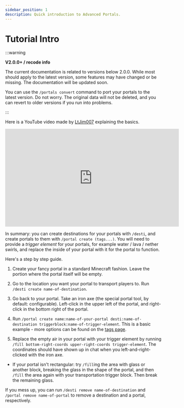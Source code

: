 ```yaml
---
sidebar_position: 1
description: Quick introduction to Advanced Portals.
---
```


# Tutorial Intro

:::warning

**V2.0.0+ / recode info**

The current documentation is related to versions below 2.0.0. While most should apply to the latest version, some features may have changed or be missing.
The documentation will be updated soon.

You can use the `/portals convert` command to port your portals to the latest version. Do not worry. The original data will not be deleted, and you can revert to older versions if you run into problems.

:::

Here is a YouTube video made by [LtJim007](https://www.youtube.com/channel/UCZvGH5UFnZGHL7t11RLhg2w) explaining the basics.

<iframe width="560" height="315" src="https://www.youtube-nocookie.com/embed/nkOeMUkYz3Y" title="YouTube video player" frameborder="0" allow="accelerometer; autoplay; clipboard-write; encrypted-media; gyroscope; picture-in-picture" allowfullscreen></iframe>

In summary: you can create destinations for your portals with `/desti`, and create portals to them with `/portal create (tags...)`. You will need to provide a *trigger element* for your portals, for example water / lava / nether swirls, and replace the inside of your portal with it for the portal to function.

Here's a step by step guide.

1. Create your fancy portal in a standard Minecraft fashion. Leave the portion where the portal itself will be empty.

2. Go to the location you want your portal to transport players to. Run `/desti create name-of-destination`.

2. Go back to your portal. Take an iron axe (the special portal tool, by default: configurable). Left-click in the upper left of the portal, and right-click in the bottom right of the portal.

3. Run `/portal create name:name-of-your-portal desti:name-of-destination triggerblock:name-of-trigger-element`. This is a basic example - more options can be found on the [tags page](./portal-tags.md).

4. Replace the empty air in your portal with your trigger element by running `/fill bottom-right-coords upper-right-coords trigger-element`. The coordinates should have shown up in chat when you left-and-right-clicked with the iron axe.
  - If your portal isn't rectangular: try `/fill`ing the area with glass or another block, breaking the glass in the shape of the portal, and then `/fill` the area again with your transportation trigger block. Then break the remaining glass.

If you mess up, you can run `/desti remove name-of-destination` and `/portal remove name-of-portal` to remove a destination and a portal, respectively.
